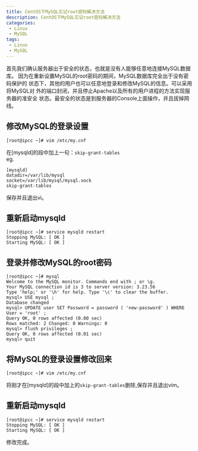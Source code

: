 ```yaml
---
title: CentOS下MySQL忘记root密码解决方法
description: CentOS下MySQL忘记root密码解决方法
categories:
 - Linux
 - MySQL
tags:
 - Linux
 - MySQL
---  
```

首先我们确认服务器出于安全的状态，也就是没有人能够任意地连接MySQL数据库。 
因为在重新设置MySQL的root密码的期间，MySQL数据库完全出于没有密码保护的 
状态下，其他的用户也可以任意地登录和修改MySQL的信息。可以采用将MySQL对 
外的端口封闭，并且停止Apache以及所有的用户进程的方法实现服务器的准安全 
状态。最安全的状态是到服务器的Console上面操作，并且拔掉网线。  
## 修改MySQL的登录设置  
```shell  
[root@ipcc ~]# vim /etc/my.cnf  
```  
在[mysqld]的段中加上一句：```skip-grant-tables```  
eg.  
```shell  
[mysqld] 
datadir=/var/lib/mysql 
socket=/var/lib/mysql/mysql.sock 
skip-grant-tables  
```  
保存并且退出vi。  
## 重新启动mysqld  
```shell  
[root@ipcc ~]# service mysqld restart 
Stopping MySQL: [ OK ] 
Starting MySQL: [ OK ]  
```  
## 登录并修改MySQL的root密码  
```shell  
[root@ipcc ~]# mysql 
Welcome to the MySQL monitor. Commands end with ; or \g. 
Your MySQL connection id is 3 to server version: 3.23.56 
Type 'help;' or '\h' for help. Type '\c' to clear the buffer. 
mysql> USE mysql ; 
Database changed 
mysql> UPDATE user SET Password = password ( 'new-password' ) WHERE User = 'root' ; 
Query OK, 0 rows affected (0.00 sec) 
Rows matched: 2 Changed: 0 Warnings: 0 
mysql> flush privileges ; 
Query OK, 0 rows affected (0.01 sec) 
mysql> quit  
```  
## 将MySQL的登录设置修改回来  
```shell  
[root@ipcc ~]# vim /etc/my.cnf  
```  
将刚才在[mysqld]的段中加上的```skip-grant-tables```删除,保存并且退出vim。  
## 重新启动mysqld  
```shell  
[root@ipcc ~]# service mysqld restart 
Stopping MySQL: [ OK ] 
Starting MySQL: [ OK ]  
```  
修改完成。  



